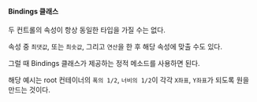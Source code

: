 #### Bindings 클래스

두 컨트롤의 속성이 항상 동일한 타입을 가질 수는 없다.

속성 중 `최댓값`, 또는 `최솟값`, 그리고 `연산`을 한 후 해당 속성에 맞출 수도 있다.

그럴 때 Bindings 클래스가 제공하는 정적 메소드를 사용하면 된다.

해당 예시는 root 컨테이너의 `폭의 1/2`, `너비의 1/2`이 각각 `X좌표`, `Y좌표`가 되도록 원을 만드는 것이다.